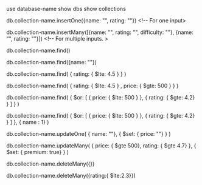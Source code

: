 use database-name <!-- switch database -->
show dbs <!-- shows all databases -->
show collections <!-- shows all tables -->

db.collection-name.insertOne({name: "", rating: ""}) <!-- For one input>

db.collection-name.insertMany([{name: "", rating: "", difficulty: ""}, {name: "", rating: ""}]) <!-- For multiple inputs. >

db.collection-name.find() <!-- Shows the whole collection / table -->

db.collection-name.find({name: ""}) <!-- Specific search -->

db.collection-name.find( { rating: { $lte: 4.5 } } ) <!-- $lte = less than or equal -->

<!-- AND query -->

db.collection-name.find( { rating: { $lte: 4.5 } ,  price: { $gte: 500 } } ) <!-- rating <= 4.5 && price >= 500 -->

<!-- OR query -->

db.collection-name.find( { $or: [ { price: { $lte: 500 } }, { rating: { \$gte: 4.2} } ] } )

db.collection-name.find( { $or: [ { price: { $lte: 500 } }, { rating: { \$gte: 4.2} } ] }, { name : 1} ) <!-- only show the name column -->

<!-- UPDATE -->

db.collection-name.updateOne( { name: ""}, { \$set: { price: ""} } )

db.collection-name.updateMany( { price: { $gte 500}, rating: { $gte 4.7} }, { \$set: { premium: true} } )

<!-- DELETE -->

db.collection-name.deleteMany({}) <!-- will delete everything -->

db.collection-name.deleteMany({rating:{ \$lte:2.3}})
